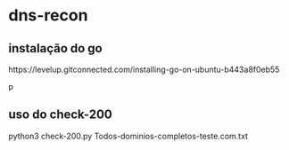 # dns-recon


<h2>instalação do go</h2>

<p>https://levelup.gitconnected.com/installing-go-on-ubuntu-b443a8f0eb55</p>p

<h2>uso do check-200</h2>
<p>python3 check-200.py Todos-dominios-completos-teste.com.txt</p>
